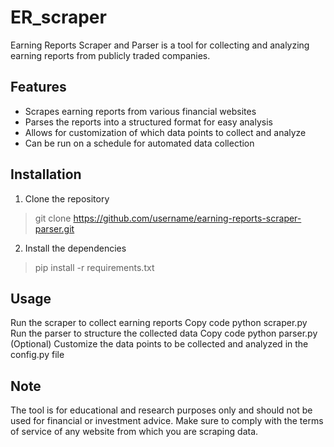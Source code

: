 # ER_scraper

Earning Reports Scraper and Parser is a tool for collecting and analyzing earning reports from publicly traded companies.

## Features
- Scrapes earning reports from various financial websites
- Parses the reports into a structured format for easy analysis
- Allows for customization of which data points to collect and analyze
- Can be run on a schedule for automated data collection

## Installation
1. Clone the repository
> git clone https://github.com/username/earning-reports-scraper-parser.git
2. Install the dependencies
> pip install -r requirements.txt

## Usage
Run the scraper to collect earning reports
Copy code
python scraper.py
Run the parser to structure the collected data
Copy code
python parser.py
(Optional) Customize the data points to be collected and analyzed in the config.py file

## Note
The tool is for educational and research purposes only and should not be used for financial or investment advice. Make sure to comply with the terms of service of any website from which you are scraping data.
